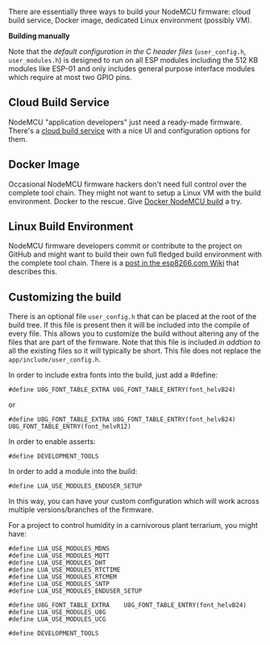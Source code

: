 There are essentially three ways to build your NodeMCU firmware: cloud build service, Docker image, dedicated Linux environment (possibly VM).

**Building manually**

Note that the *default configuration in the C header files* (`user_config.h`, `user_modules.h`) is designed to run on all ESP modules including the 512 KB modules like ESP-01 and only includes general purpose interface modules which require at most two GPIO pins.

## Cloud Build Service
NodeMCU "application developers" just need a ready-made firmware. There's a [cloud build service](http://nodemcu-build.com/) with a nice UI and configuration options for them.

## Docker Image
Occasional NodeMCU firmware hackers don't need full control over the complete tool chain. They might not want to setup a Linux VM with the build environment. Docker to the rescue. Give [Docker NodeMCU build](https://hub.docker.com/r/marcelstoer/nodemcu-build/) a try.

## Linux Build Environment
NodeMCU firmware developers commit or contribute to the project on GitHub and might want to build their own full fledged build environment with the complete tool chain. There is a [post in the esp8266.com Wiki](http://www.esp8266.com/wiki/doku.php?id=toolchain#how_to_setup_a_vm_to_host_your_toolchain) that describes this.

## Customizing the build

There is an optional file `user_config.h` that can be placed at the root of the build tree. If this file is present then it
will be included into the compile of every file. This allows you to customize the build without altering any of the
files that are part of the firmware. Note that this file is included *in addtion to* all the existing files so it 
will typically be short. This file does not replace the `app/include/user_config.h`.

In order to include extra fonts into the build, just add a #define:

```
#define U8G_FONT_TABLE_EXTRA U8G_FONT_TABLE_ENTRY(font_helvB24)
```

or

```
#define U8G_FONT_TABLE_EXTRA U8G_FONT_TABLE_ENTRY(font_helvB24) U8G_FONT_TABLE_ENTRY(font_helvR12)
```

In order to enable asserts:

```
#define DEVELOPMENT_TOOLS
```

In order to add a module into the build:

```
#define LUA_USE_MODULES_ENDUSER_SETUP
````

In this way, you can have your custom configuration which will work across multiple versions/branches of the firmware.

For a project to control humidity in a carnivorous plant terrarium, you might have:

```
#define LUA_USE_MODULES_MDNS
#define LUA_USE_MODULES_MQTT
#define LUA_USE_MODULES_DHT
#define LUA_USE_MODULES_RTCTIME
#define LUA_USE_MODULES_RTCMEM
#define LUA_USE_MODULES_SNTP
#define LUA_USE_MODULES_ENDUSER_SETUP

#define U8G_FONT_TABLE_EXTRA    U8G_FONT_TABLE_ENTRY(font_helvB24)
#define LUA_USE_MODULES_U8G
#define LUA_USE_MODULES_UCG

#define DEVELOPMENT_TOOLS
```
